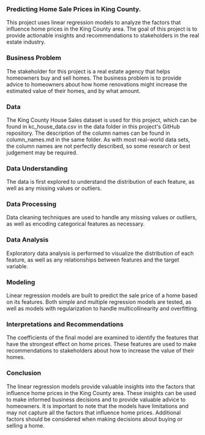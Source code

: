 ### Predicting Home Sale Prices in King County.
This project uses linear regression models to analyze the factors that influence home prices in the King County area. The goal of this project is to provide actionable insights and recommendations to stakeholders in the real estate industry.

### Business Problem
The stakeholder for this project is a real estate agency that helps homeowners buy and sell homes. The business problem is to provide advice to homeowners about how home renovations might increase the estimated value of their homes, and by what amount.

### Data
The King County House Sales dataset is used for this project, which can be found in kc_house_data.csv in the data folder in this project's GitHub repository. The description of the column names can be found in column_names.md in the same folder. As with most real-world data sets, the column names are not perfectly described, so some research or best judgement may be required.

### Data Understanding
The data is first explored to understand the distribution of each feature, as well as any missing values or outliers.

### Data Processing
Data cleaning techniques are used to handle any missing values or outliers, as well as encoding categorical features as necessary.

### Data Analysis
Exploratory data analysis is performed to visualize the distribution of each feature, as well as any relationships between features and the target variable.

### Modeling
Linear regression models are built to predict the sale price of a home based on its features. Both simple and multiple regression models are tested, as well as models with regularization to handle multicollinearity and overfitting.

### Interpretations and Recommendations
The coefficients of the final model are examined to identify the features that have the strongest effect on home prices. These features are used to make recommendations to stakeholders about how to increase the value of their homes.

### Conclusion
The linear regression models provide valuable insights into the factors that influence home prices in the King County area. These insights can be used to make informed business decisions and to provide valuable advice to homeowners. It is important to note that the models have limitations and may not capture all the factors that influence home prices. Additional factors should be considered when making decisions about buying or selling a home.